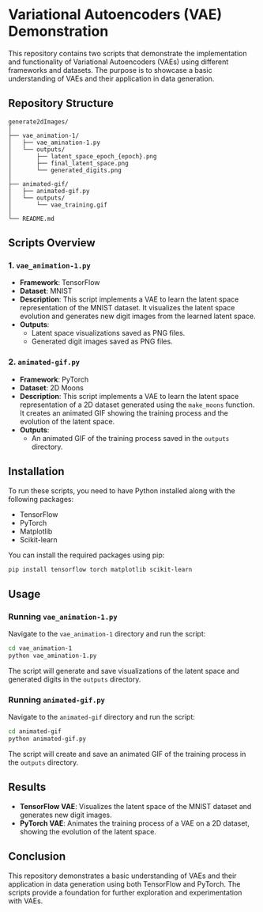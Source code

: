 # Variational Autoencoders (VAE) Demonstration

This repository contains two scripts that demonstrate the implementation and functionality of Variational Autoencoders (VAEs) using different frameworks and datasets. The purpose is to showcase a basic understanding of VAEs and their application in data generation.

## Repository Structure

```
generate2dImages/
│
├── vae_animation-1/
│   ├── vae_amination-1.py
│   └── outputs/
│       ├── latent_space_epoch_{epoch}.png
│       ├── final_latent_space.png
│       └── generated_digits.png
│
├── animated-gif/
│   ├── animated-gif.py
│   └── outputs/
│       └── vae_training.gif
│
└── README.md
```

## Scripts Overview

### 1. `vae_animation-1.py`

- **Framework**: TensorFlow
- **Dataset**: MNIST
- **Description**: This script implements a VAE to learn the latent space representation of the MNIST dataset. It visualizes the latent space evolution and generates new digit images from the learned latent space.
- **Outputs**: 
  - Latent space visualizations saved as PNG files.
  - Generated digit images saved as PNG files.

### 2. `animated-gif.py`

- **Framework**: PyTorch
- **Dataset**: 2D Moons
- **Description**: This script implements a VAE to learn the latent space representation of a 2D dataset generated using the `make_moons` function. It creates an animated GIF showing the training process and the evolution of the latent space.
- **Outputs**: 
  - An animated GIF of the training process saved in the `outputs` directory.

## Installation

To run these scripts, you need to have Python installed along with the following packages:

- TensorFlow
- PyTorch
- Matplotlib
- Scikit-learn

You can install the required packages using pip:

```bash
pip install tensorflow torch matplotlib scikit-learn
```

## Usage

### Running `vae_animation-1.py`

Navigate to the `vae_animation-1` directory and run the script:

```bash
cd vae_animation-1
python vae_amination-1.py
```

The script will generate and save visualizations of the latent space and generated digits in the `outputs` directory.

### Running `animated-gif.py`

Navigate to the `animated-gif` directory and run the script:

```bash
cd animated-gif
python animated-gif.py
```

The script will create and save an animated GIF of the training process in the `outputs` directory.

## Results

- **TensorFlow VAE**: Visualizes the latent space of the MNIST dataset and generates new digit images.
- **PyTorch VAE**: Animates the training process of a VAE on a 2D dataset, showing the evolution of the latent space.

## Conclusion

This repository demonstrates a basic understanding of VAEs and their application in data generation using both TensorFlow and PyTorch. The scripts provide a foundation for further exploration and experimentation with VAEs. 